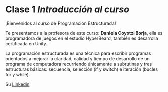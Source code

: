 # Clase 1 _Introducción al curso_

¡Bienvenidos al curso de Programación Estructurada!

Te presentamos a la profesora de este curso:
**Daniela Coyotzi Borja**, ella es programadora de juegos en el estudio HyperBeard, también es desarrolla certificada en Unity.

La programación estructurada es una técnica para escribir programas orientados a mejorar la claridad, calidad y tiempo de desarrollo de un programa de computadora recurriendo únicamente a subrutinas y tres estructuras básicas: secuencia, selección (if y switch) e iteración (bucles for y while).

Su [Linkedin](https://www.linkedin.com/in/daniela-coyotzi-borja-44144186/)
